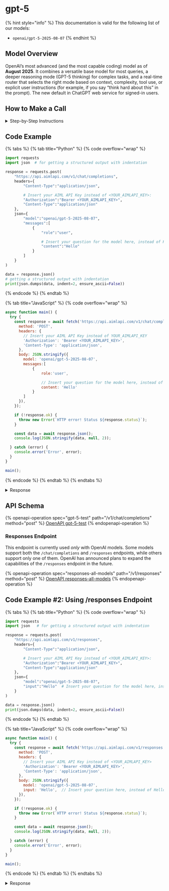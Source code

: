 # gpt-5

{% hint style="info" %}
This documentation is valid for the following list of our models:

* `openai/gpt-5-2025-08-07`
{% endhint %}

## Model Overview

OpenAI’s most advanced (and the most capable coding) model as of **August 2025**. It combines a versatile base model for most queries, a deeper reasoning mode (GPT-5 thinking) for complex tasks, and a real-time router that selects the right mode based on context, complexity, tool use, or explicit user instructions (for example, if you say “think hard about this” in the prompt). The new default in ChatGPT web service for signed-in users.

## How to Make a Call

<details>

<summary>Step-by-Step Instructions</summary>

### :digit\_one:  Setup You Can’t Skip

:black\_small\_square:  [**Create an Account**](https://aimlapi.com/app/sign-up): Visit the AI/ML API website and create an account (if you don’t have one yet).\
:black\_small\_square:  [**Generate an API Key**](https://aimlapi.com/app/keys): After logging in, navigate to your account dashboard and generate your API key. Ensure that key is enabled on UI.

### &#x20;:digit\_two:  Copy the code example

Below, you'll find [a code example](gpt-5.md#code-example) that shows how to structure the request. Choose the code snippet in your preferred programming language and copy it into your development environment.

### :digit\_three:  Modify the code example

:black\_small\_square:  Replace `<YOUR_AIMLAPI_KEY>` with your actual AI/ML API key from your account.\
:black\_small\_square:  Insert your question or request into the `content` field—this is what the model will respond to.

### :digit\_four:  <sup><sub><mark style="background-color:yellow;">(Optional)<mark style="background-color:yellow;"><sub></sup> Adjust other optional parameters if needed

Only `model` and `messages` are required parameters for this model (and we’ve already filled them in for you in the example), but you can include optional parameters if needed to adjust the model’s behavior. Below, you can find the corresponding [API schema](gpt-5.md#api-schema), which lists all available parameters along with notes on how to use them.

### :digit\_five:  Run your modified code

Run your modified code in your development environment. Response time depends on various factors, but for simple prompts it rarely exceeds a few seconds.

{% hint style="success" %}
If you need a more detailed walkthrough for setting up your development environment and making a request step by step — feel free to use our [Quickstart guide](../../../quickstart/setting-up.md).
{% endhint %}

</details>

## Code Example

{% tabs %}
{% tab title="Python" %}
{% code overflow="wrap" %}
```python
import requests
import json  # for getting a structured output with indentation 

response = requests.post(
    "https://api.aimlapi.com/v1/chat/completions",
    headers={
        "Content-Type":"application/json", 

        # Insert your AIML API Key instead of <YOUR_AIMLAPI_KEY>:
        "Authorization":"Bearer <YOUR_AIMLAPI_KEY>",
        "Content-Type":"application/json"
    },
    json={
        "model":"openai/gpt-5-2025-08-07",
        "messages":[
            {
                "role":"user",

                # Insert your question for the model here, instead of Hello:
                "content":"Hello"
            }
        ]
    }
)

data = response.json()
# getting a structured output with indentation
print(json.dumps(data, indent=2, ensure_ascii=False))
```
{% endcode %}
{% endtab %}

{% tab title="JavaScript" %}
{% code overflow="wrap" %}
```javascript
async function main() {
  try {
    const response = await fetch('https://api.aimlapi.com/v1/chat/completions', {
      method: 'POST',
      headers: {
        // Insert your AIML API Key instead of YOUR_AIMLAPI_KEY
        'Authorization': 'Bearer <YOUR_AIMLAPI_KEY>',
        'Content-Type': 'application/json',
      },
      body: JSON.stringify({
        model: 'openai/gpt-5-2025-08-07',
        messages:[
            {
                role:'user',

                // Insert your question for the model here, instead of Hello:
                content: 'Hello'
            }
        ]
      }),
    });

    if (!response.ok) {
      throw new Error(`HTTP error! Status ${response.status}`);
    }

    const data = await response.json();
    console.log(JSON.stringify(data, null, 2));

  } catch (error) {
    console.error('Error', error);
  }
}

main();
```
{% endcode %}
{% endtab %}
{% endtabs %}

<details>

<summary>Response</summary>

{% code overflow="wrap" %}
```json5
{
  "id": "chatcmpl-C2CISXQ7zuF4Hl0bYT7wZeTFaxZnx",
  "object": "chat.completion",
  "choices": [
    {
      "index": 0,
      "finish_reason": "stop",
      "message": {
        "role": "assistant",
        "content": "Hi! How can I help you today?",
        "refusal": null,
        "annotations": []
      }
    }
  ],
  "created": 1754639960,
  "model": "gpt-5-2025-08-07",
  "usage": {
    "prompt_tokens": 18,
    "completion_tokens": 1722,
    "total_tokens": 1740,
    "prompt_tokens_details": {
      "cached_tokens": 0,
      "audio_tokens": 0
    },
    "completion_tokens_details": {
      "reasoning_tokens": 64,
      "audio_tokens": 0,
      "accepted_prediction_tokens": 0,
      "rejected_prediction_tokens": 0
    }
  },
  "system_fingerprint": null
}
```
{% endcode %}

</details>

## API Schema

{% openapi-operation spec="gpt-5-test" path="/v1/chat/completions" method="post" %}
[OpenAPI gpt-5-test](https://raw.githubusercontent.com/aimlapi/api-docs/refs/heads/main/docs/api-references/text-models-llm/OpenAI/gpt-5.json)
{% endopenapi-operation %}

### Responses Endpoint

This endpoint is currently used _only_ with OpenAI models. Some models support both the `/chat/completions` and `/responses` endpoints, while others support only one of them. OpenAI has announced plans to expand the capabilities of the `/responses` endpoint in the future.

{% openapi-operation spec="responses-all-models" path="/v1/responses" method="post" %}
[OpenAPI responses-all-models](https://api.aimlapi.com/docs-public-yaml)
{% endopenapi-operation %}

## Code Example #2: Using /responses Endpoint

{% tabs %}
{% tab title="Python" %}
{% code overflow="wrap" %}
```python
import requests
import json   # for getting a structured output with indentation

response = requests.post(
    "https://api.aimlapi.com/v1/responses",
    headers={
        "Content-Type":"application/json", 

        # Insert your AIML API Key instead of <YOUR_AIMLAPI_KEY>:
        "Authorization":"Bearer <YOUR_AIMLAPI_KEY>",
        "Content-Type":"application/json"
    },
    json={
        "model":"openai/gpt-5-2025-08-07",
        "input":"Hello"  # Insert your question for the model here, instead of Hello   
    }
)

data = response.json()
print(json.dumps(data, indent=2, ensure_ascii=False))
```
{% endcode %}
{% endtab %}

{% tab title="JavaScript" %}
{% code overflow="wrap" %}
```javascript
async function main() {
  try {
    const response = await fetch('https://api.aimlapi.com/v1/responses', {
      method: 'POST',
      headers: {
        // Insert your AIML API Key instead of <YOUR_AIMLAPI_KEY>
        'Authorization': 'Bearer <YOUR_AIMLAPI_KEY>',
        'Content-Type': 'application/json',
      },
      body: JSON.stringify({
        model: 'openai/gpt-5-2025-08-07',
        input: 'Hello',  // Insert your question here, instead of Hello 
      }),
    });

    if (!response.ok) {
      throw new Error(`HTTP error! Status ${response.status}`);
    }

    const data = await response.json();
    console.log(JSON.stringify(data, null, 2));

  } catch (error) {
    console.error('Error', error);
  }
}

main();
```
{% endcode %}
{% endtab %}
{% endtabs %}

<details>

<summary>Response</summary>

{% code overflow="wrap" %}
```json5
{
  "id": "resp_689615e09cbc819691bdcfe813d70ef008df451ae8505013",
  "object": "response",
  "created_at": 1754666464,
  "error": null,
  "incomplete_details": null,
  "instructions": null,
  "max_output_tokens": 512,
  "model": "gpt-5-2025-08-07",
  "output": [
    {
      "id": "rs_689615e28190819682811de8b45da02008df451ae8505013",
      "type": "reasoning",
      "summary": []
    },
    {
      "id": "msg_689615e715b08196ab92b475f4f3397e08df451ae8505013",
      "type": "message",
      "status": "completed",
      "content": [
        {
          "type": "output_text",
          "annotations": [],
          "logprobs": [],
          "text": "Hi! How can I help you today?"
        }
      ],
      "role": "assistant"
    }
  ],
  "parallel_tool_calls": true,
  "previous_response_id": null,
  "reasoning": {
    "effort": "medium",
    "summary": null
  },
  "temperature": 1,
  "text": {
    "format": {
      "type": "text"
    },
    "verbosity": "medium"
  },
  "tool_choice": "auto",
  "tools": [],
  "top_p": 1,
  "truncation": "disabled",
  "usage": {
    "input_tokens": 18,
    "input_tokens_details": {
      "cached_tokens": 0
    },
    "output_tokens": 3003,
    "output_tokens_details": {
      "reasoning_tokens": 128
    },
    "total_tokens": 3021
  },
  "metadata": {},
  "output_text": "Hi! How can I help you today?"
}
```
{% endcode %}

</details>
